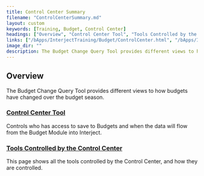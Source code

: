 ```yaml
---
title: Control Center Summary
filename: "ControlCenterSummary.md"
layout: custom
keywords: [Training, Budget, Control Center]
headings: ["Overview", "Control Center Tool", "Tools Controlled by the Control Center"]
links: ["/bApps/InterjectTraining/Budget/ControlCenter.html", "/bApps/InterjectTraining/Budget/ControlCenterSecurity.html"]
image_dir: ""
description: The Budget Change Query Tool provides different views to how budgets have changed over the budget season.
---
```


## Overview

The Budget Change Query Tool provides different views to how budgets have changed over the budget season.

### [Control Center Tool](/bApps/InterjectTraining/Budget/ControlCenter.html)

Controls who has access to save to Budgets and when the data will flow from the Budget Module into Interject.

### [Tools Controlled by the Control Center](/bApps/InterjectTraining/Budget/ControlCenterSecurity.html)

This page shows all the tools controlled by the Control Center, and how they are controlled.